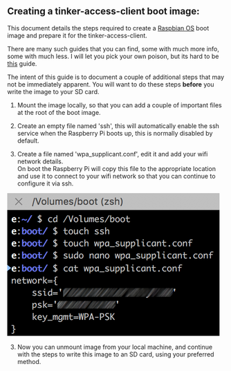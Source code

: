 ## Creating a tinker-access-client boot image:

This document details the steps required to create a [Raspbian OS](https://www.raspberrypi.org/downloads/raspbian/) boot image and prepare it for the tinker-access-client.

There are many such guides that you can find, some with much more info, some with much less. I will let you pick your own poison, but its hard to be [this](https://www.raspberrypi.org/documentation/installation/installing-images/README.md) guide.

The intent of this guide is to document a couple of additional steps that may not be immediately apparent. You will want to do these steps **before** you write the image to your SD card.

1. Mount the image locally, so that you can add a couple of important files at the root of the boot image.

1. Create an empty file named 'ssh', this will automatically enable the ssh service when the Raspberry Pi boots up, this is normally disabled by default.

2. Create a file named 'wpa_supplicant.conf', edit it and add your wifi network details.  
On boot the Raspberry Pi will copy this file to the appropriate location and use it to connect to your wifi network so that you can continue to configure it via ssh.

  ![boot image](images/bootimage.png)

3. Now you can unmount image from your local machine, and continue with the steps to write this image to an SD card, using your preferred method.
